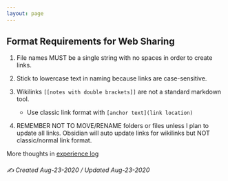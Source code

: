 ```yaml
---
layout: page
---
```


## Format Requirements for Web Sharing
1. File names MUST be a single string with no spaces in order to create links.

2. Stick to lowercase text in naming because links are case-sensitive.

3. Wikilinks `[[notes with double brackets]]` are not a standard markdown tool.
	- Use classic link format with `[anchor text](link location)`

4. REMEMBER NOT TO MOVE/RENAME folders or files unless I plan to update all links. Obsidian will auto update links for wikilinks but NOT classic/normal link format.




More thoughts in [experience log](xp_log.md)

###### ✍️ Created Aug-23-2020 / Updated Aug-23-2020